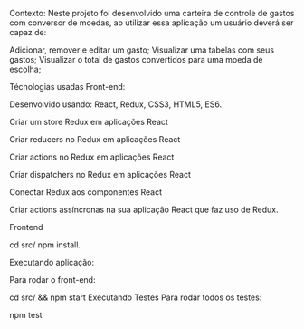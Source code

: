 Contexto: Neste projeto foi desenvolvido uma carteira de controle de gastos com conversor de moedas, ao utilizar essa aplicação um usuário deverá ser capaz de:

Adicionar, remover e editar um gasto;
Visualizar uma tabelas com seus gastos;
Visualizar o total de gastos convertidos para uma moeda de escolha;

Técnologias usadas
Front-end:

Desenvolvido usando: React, Redux, CSS3, HTML5, ES6.

Criar um store Redux em aplicações React

Criar reducers no Redux em aplicações React

Criar actions no Redux em aplicações React

Criar dispatchers no Redux em aplicações React

Conectar Redux aos componentes React

Criar actions assíncronas na sua aplicação React que faz uso de Redux.



Frontend

cd src/
npm install.


Executando aplicação:

Para rodar o front-end:

  cd src/ && npm start
Executando Testes
Para rodar todos os testes:

  npm test
